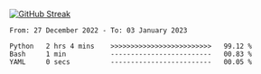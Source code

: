 [![GitHub Streak](https://streak-stats.demolab.com?user=renren-017&theme=sea&hide_border=true&background=DD272700)](https://git.io/streak-stats)

<!--START_SECTION:waka-->

```text
From: 27 December 2022 - To: 03 January 2023

Python   2 hrs 4 mins    >>>>>>>>>>>>>>>>>>>>>>>>>   99.12 %
Bash     1 min           -------------------------   00.83 %
YAML     0 secs          -------------------------   00.05 %
```

<!--END_SECTION:waka-->
